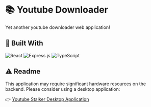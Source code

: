 # 📚 Youtube Downloader
Yet another youtube downloader web application!
## 🔨 Built With
![React](https://img.shields.io/badge/react-%2320232a.svg?style=for-the-badge&logo=react&logoColor=%2361DAFB)
![Express.js](https://img.shields.io/badge/express.js-%23404d59.svg?style=for-the-badge&logo=express&logoColor=%2361DAFB)
![TypeScript](https://img.shields.io/badge/typescript-%23007ACC.svg?style=for-the-badge&logo=typescript&logoColor=white)
## ⚠️ Readme
This application may require significant hardware resources on the backend. Please consider using a desktop application:

👉 [Youtube Stalker Desktop Application](https://github.com/phucngo2/electron-youtube-downloader)
